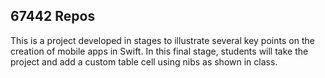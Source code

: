 67442 Repos
---
This is a project developed in stages to illustrate several key points on the creation of mobile apps in Swift. In this final stage, students will take the project and add a custom table cell using nibs as shown in class.